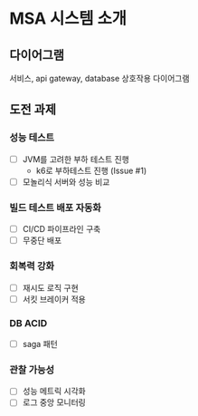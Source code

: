 # MSA 시스템 소개
## 다이어그램
서비스, api gateway, database 상호작용 다이어그램 

## 도전 과제
### 성능 테스트
- [ ] JVM를 고려한 부하 테스트 진행
  - k6로 부하테스트 진행 (Issue #1)
- [ ] 모놀리식 서버와 성능 비교

### 빌드 테스트 배포 자동화
- [ ] CI/CD 파이프라인 구축
- [ ] 무중단 배포

### 회복력 강화
- [ ] 재시도 로직 구현
- [ ] 서킷 브레이커 적용

### DB ACID 
- [ ] saga 패턴

### 관찰 가능성
- [ ] 성능 메트릭 시각화
- [ ] 로그 중앙 모니터링 
